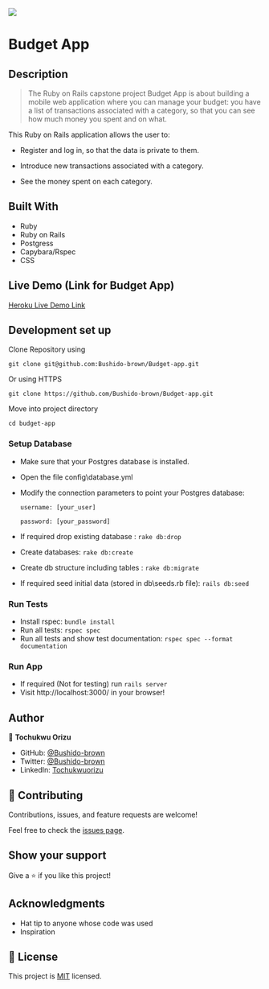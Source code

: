![](https://img.shields.io/badge/Microverse-blueviolet)

# Budget App

## Description

> The Ruby on Rails capstone project Budget App is about building a mobile web application where you can manage your budget: you have a list of transactions associated with a category, so that you can see how much money you spent and on what.

This Ruby on Rails application allows the user to:

- Register and log in, so that the data is private to them.

- Introduce new transactions associated with a category.

- See the money spent on each category.

## Built With

- Ruby
- Ruby on Rails
- Postgress
- Capybara/Rspec
- CSS

## Live Demo (Link for Budget App)

[Heroku Live Demo Link]()

## Development set up

Clone Repository using

`git clone git@github.com:Bushido-brown/Budget-app.git`

Or using HTTPS

`git clone https://github.com/Bushido-brown/Budget-app.git`

Move into project directory

`cd budget-app`

### Setup Database

- Make sure that your Postgres database is installed.
- Open the file config\database.yml
- Modify the connection parameters to point your Postgres database:

  `username: [your_user]`

  `password: [your_password]`

- If required drop existing database : `rake db:drop`
- Create databases: `rake db:create`
- Create db structure including tables : `rake db:migrate`
- If required seed initial data (stored in db\seeds.rb file): `rails db:seed`

### Run Tests

- Install rspec: `bundle install`
- Run all tests: `rspec spec`
- Run all tests and show test documentation: `rspec spec --format documentation`

### Run App

- If required (Not for testing) run `rails server`
- Visit http://localhost:3000/ in your browser!

## Author

👤 **Tochukwu Orizu**

- GitHub: [@Bushido-brown](https://github.com/Bushido-brown)
- Twitter: [@Bushido-brown](https://twitter.com/Bushido-brown)
- LinkedIn: [Tochukwuorizu](https://linkedin.com/in/tochukwuorizu)

## 🤝 Contributing

Contributions, issues, and feature requests are welcome!

Feel free to check the [issues page](https://github.com/Bushido-brown/Budget-app/issues).

## Show your support

Give a ⭐️ if you like this project!

## Acknowledgments

- Hat tip to anyone whose code was used
- Inspiration

## 📝 License

This project is [MIT](./LICENSE) licensed.
